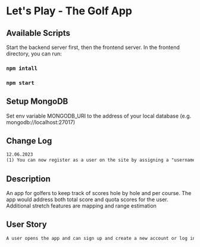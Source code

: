# Let's Play - The Golf App

## Available Scripts

Start the backend server first, then the frontend server.
In the frontend directory, you can run:

### `npm intall`
### `npm start`

## Setup MongoDB
Set env variable MONGODB_URI to the address of your local database (e.g. mongodb://localhost:27017)

## Change Log

```md
12.06.2023
(1) You can now register as a user on the site by assigning a "username" and a "password".
```

## Description 
An app for golfers to keep track of scores hole by hole and per course. The app would address both total score and quota scores for the user. Additional stretch features are mapping and range estimation

## User Story

```md
A user opens the app and can sign up and create a new account or log in with credentials. Once the user is logged in they are brought to  the home page, then the users score history,  handicap value, and nav bar are displayed. The user can interact with the nav bar and click their Post Score, Stats, Golf Games
